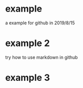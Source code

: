 # example
a example for github  in  2019/8/15
# example 2
try how to use markdown in github 
# example 3
